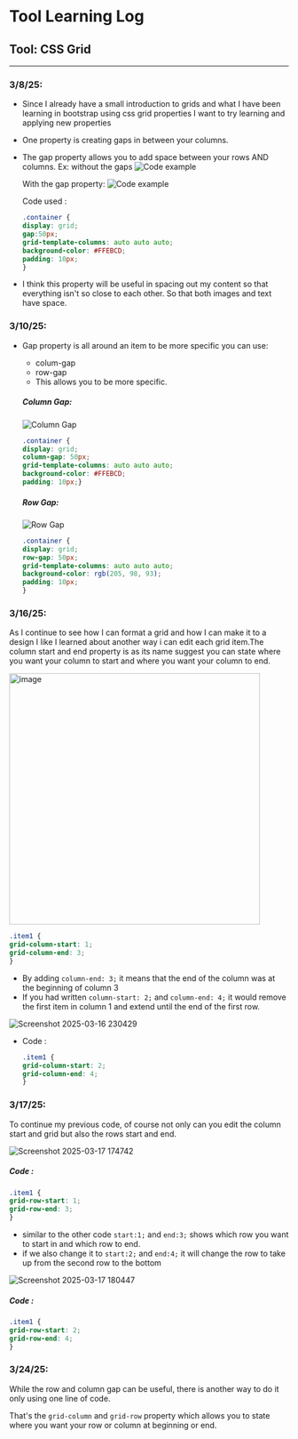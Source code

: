 # Tool Learning Log

## Tool: **CSS Grid**

---

### 3/8/25:
* Since I already have a small introduction to grids and what I have been learning in bootstrap using css grid properties I want to try learning and applying new properties
* One property is creating gaps in between your columns.
* The gap property allows you to add space between your rows AND columns.
  Ex: without the gaps
  ![Code example](https://github.com/user-attachments/assets/6be527c7-ec1e-4a7b-937b-bf7cfa4e5a4c)
  
  With the gap property:
  ![Code example](https://github.com/user-attachments/assets/f20dee4d-c913-4850-b5ce-b4a76ccbd38f)
  
  Code used :
  ```css
  .container {
  display: grid;
  gap:50px;
  grid-template-columns: auto auto auto;
  background-color: #FFEBCD;
  padding: 10px;
  }
  ```
* I think this property will be useful in spacing out my content so that everything isn't so close to each other. So that both images and text have space.

### 3/10/25:
* Gap property is all around an item to be more specific you can use:

   * colum-gap
   * row-gap
   * This allows you to be more specific.
  ##### Column Gap:
  ![Column Gap](https://github.com/user-attachments/assets/d5d969e5-dc87-4140-9dba-32b72a17809c)

  
   ```css
   .container {
  display: grid;
  column-gap: 50px;
  grid-template-columns: auto auto auto;
  background-color: #FFEBCD;
  padding: 10px;}
   ```

  ##### Row Gap:
  ![Row Gap](https://github.com/user-attachments/assets/6a989f17-5575-41c3-bf14-ee0f8de1ba95)
  ```css
  .container {
  display: grid;
  row-gap: 50px;
  grid-template-columns: auto auto auto;
  background-color: rgb(205, 98, 93);
  padding: 10px;
  }
  
   ```

 ### 3/16/25: 
 As I continue to see how I can format a grid and how I can make it to a design I like I learned about another way i can edit each grid item.The column start and end property is as its name suggest you can state where you want your column to start and where you want your column to end.

 <img width="452" alt="image" src="https://github.com/user-attachments/assets/887cb198-b2ce-4100-9ffb-96e1c9485ff6" />
 
  ```css
  .item1 {
  grid-column-start: 1;
  grid-column-end: 3;
}
  ```

* By adding `column-end: 3;` it means that the end of the column was at the beginning of column 3
* If you had written `column-start: 2;` and `column-end: 4;` it would remove the first item in column 1 and extend until the end of the first row.

![Screenshot 2025-03-16 230429](https://github.com/user-attachments/assets/3d13fcab-7099-4668-b649-2d85bc90378e)

  
* Code :
  ```css
  .item1 {
  grid-column-start: 2;
  grid-column-end: 4;
  }
  ```
 ### 3/17/25:
 To continue my previous code, of course not only can you edit the column start and grid but also the rows start and end.

![Screenshot 2025-03-17 174742](https://github.com/user-attachments/assets/88f03029-8353-411e-a9bd-c01e2031cfcb)

 ##### Code :
  ```css
.item1 {
  grid-row-start: 1;
  grid-row-end: 3;
}
  ```
  * similar to the other code `start:1;` and `end:3;` shows which row you want to start in and which row to end.
  * if we also change it to  `start:2;` and `end:4;` it will change the row to take up from the second row to the bottom

![Screenshot 2025-03-17 180447](https://github.com/user-attachments/assets/d9639d8d-5168-4a5a-8eb6-d87fee1393b3)
 ##### Code :

  ```css
 .item1 {
  grid-row-start: 2;
  grid-row-end: 4;
}
  ```
 ### 3/24/25:
While the row and column gap can be useful, there is another way to do it only using one line of code.

 That's the `grid-column` and  `grid-row` property which allows you to state where you want your row or column at beginning or end.


 


<!-- 
* Links you used today (websites, videos, etc)
* Things you tried, progress you made, etc
* Challenges, a-ha moments, etc
* Questions you still have
* What you're going to try next
-->
